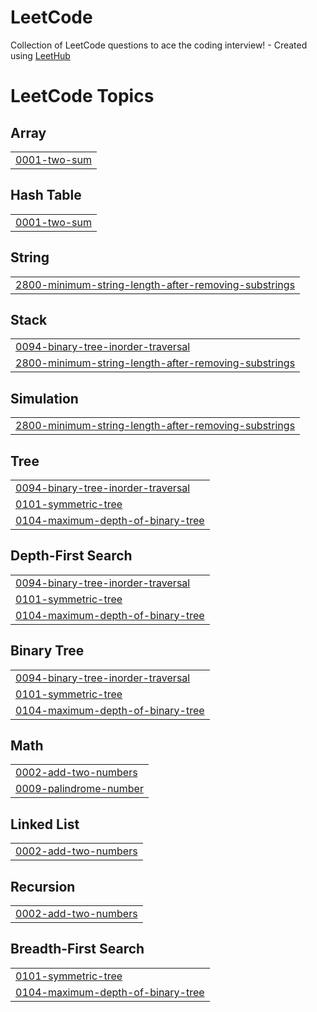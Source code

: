 # LeetCode
Collection of LeetCode questions to ace the coding interview! - Created using [LeetHub](https://github.com/QasimWani/LeetHub)

<!---LeetCode Topics Start-->
# LeetCode Topics
## Array
|  |
| ------- |
| [0001-two-sum](https://github.com/wsh096/LeetCode/tree/master/0001-two-sum) |
## Hash Table
|  |
| ------- |
| [0001-two-sum](https://github.com/wsh096/LeetCode/tree/master/0001-two-sum) |
## String
|  |
| ------- |
| [2800-minimum-string-length-after-removing-substrings](https://github.com/wsh096/LeetCode/tree/master/2800-minimum-string-length-after-removing-substrings) |
## Stack
|  |
| ------- |
| [0094-binary-tree-inorder-traversal](https://github.com/wsh096/LeetCode/tree/master/0094-binary-tree-inorder-traversal) |
| [2800-minimum-string-length-after-removing-substrings](https://github.com/wsh096/LeetCode/tree/master/2800-minimum-string-length-after-removing-substrings) |
## Simulation
|  |
| ------- |
| [2800-minimum-string-length-after-removing-substrings](https://github.com/wsh096/LeetCode/tree/master/2800-minimum-string-length-after-removing-substrings) |
## Tree
|  |
| ------- |
| [0094-binary-tree-inorder-traversal](https://github.com/wsh096/LeetCode/tree/master/0094-binary-tree-inorder-traversal) |
| [0101-symmetric-tree](https://github.com/wsh096/LeetCode/tree/master/0101-symmetric-tree) |
| [0104-maximum-depth-of-binary-tree](https://github.com/wsh096/LeetCode/tree/master/0104-maximum-depth-of-binary-tree) |
## Depth-First Search
|  |
| ------- |
| [0094-binary-tree-inorder-traversal](https://github.com/wsh096/LeetCode/tree/master/0094-binary-tree-inorder-traversal) |
| [0101-symmetric-tree](https://github.com/wsh096/LeetCode/tree/master/0101-symmetric-tree) |
| [0104-maximum-depth-of-binary-tree](https://github.com/wsh096/LeetCode/tree/master/0104-maximum-depth-of-binary-tree) |
## Binary Tree
|  |
| ------- |
| [0094-binary-tree-inorder-traversal](https://github.com/wsh096/LeetCode/tree/master/0094-binary-tree-inorder-traversal) |
| [0101-symmetric-tree](https://github.com/wsh096/LeetCode/tree/master/0101-symmetric-tree) |
| [0104-maximum-depth-of-binary-tree](https://github.com/wsh096/LeetCode/tree/master/0104-maximum-depth-of-binary-tree) |
## Math
|  |
| ------- |
| [0002-add-two-numbers](https://github.com/wsh096/LeetCode/tree/master/0002-add-two-numbers) |
| [0009-palindrome-number](https://github.com/wsh096/LeetCode/tree/master/0009-palindrome-number) |
## Linked List
|  |
| ------- |
| [0002-add-two-numbers](https://github.com/wsh096/LeetCode/tree/master/0002-add-two-numbers) |
## Recursion
|  |
| ------- |
| [0002-add-two-numbers](https://github.com/wsh096/LeetCode/tree/master/0002-add-two-numbers) |
## Breadth-First Search
|  |
| ------- |
| [0101-symmetric-tree](https://github.com/wsh096/LeetCode/tree/master/0101-symmetric-tree) |
| [0104-maximum-depth-of-binary-tree](https://github.com/wsh096/LeetCode/tree/master/0104-maximum-depth-of-binary-tree) |
<!---LeetCode Topics End-->